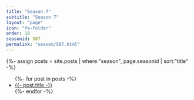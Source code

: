 ```yaml
---
title: "Season 7"
subtitle: "Season 7"
layout: "page"
icon: "fa-folder"
order: 10
seasonid: S07
permalink: "season/S07.html"
---
```

{%- assign posts = site.posts | where:"season", page.seasonid | sort:"title"  -%}
<ul>
{%- for post in posts -%}
<li><a href="{{- post.url| prepend:site.url -}}">{{- post.title -}}</a></li>  
{%- endfor -%}
</ul>
